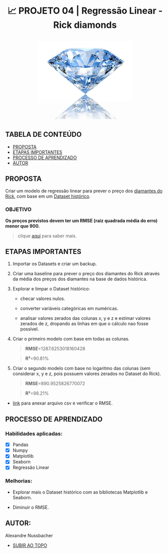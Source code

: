 <a name="topo"></a>
<h1 align="center"> 📈 PROJETO 04 | Regressão Linear - Rick diamonds <br></br>
  <img width="300" src="https://github.com/alexandrenussbacher/Ironhack-Projetos/blob/main/Projeto%2004%20-%20Rick%20diamonds/imagens/diamante.jpg" alt="Shark"/>
</h>

## TABELA DE CONTEÚDO

- [PROPOSTA](#proposta)
- [ETAPAS IMPORTANTES](#etapas)
- [PROCESSO DE APRENDIZADO](#processo_de_aprendizado)
- [AUTOR](#autor)

<a name="proposta"></a>
## PROPOSTA

Criar um modelo de regressão linear para prever o preço dos [diamantes do Rick](https://github.com/alexandrenussbacher/Ironhack-Projetos/blob/main/Projeto%2004%20-%20Rick%20diamonds/data/Rick's%20diamonds.csv), com base em um [Dataset histórico](https://github.com/alexandrenussbacher/Ironhack-Projetos/blob/main/Projeto%2004%20-%20Rick%20diamonds/data/Histoical%20Dataset.csv).

### OBJETIVO

**Os preços previstos devem ter um RMSE (raiz quadrada média do erro) menor que 900.**

> clique [aqui](https://ironhack.school/asset-v1:IRONHACK+DAFT+202007_SAO+type@asset+block@linear-regression-challenge.pdf) para saber mais.

<a name="etapas"></a>
## ETAPAS IMPORTANTES

<ol type="1">

<li> Importar os Datasets e criar um backup. </li> <p></p>

<li> Criar uma baseline para prever o preço dos diamantes do Rick através da média dos preços dos diamantes na base de dados histórica. </li> <p></p>

<li> Explorar e limpar o Dataset histórico:
 
 - checar valores nulos.
 
 - converter variáveis categóricas em numéricas.
 
 - analisar valores zerados das colunas x, y e z e estimar valores zerados de z, dropando as linhas em que o cálculo nao fosse possivel. </li> <p></p>
 
 <li> Criar o primeiro modelo com base em todas as colunas. <p></p>
  
> **RMSE**=1287.6253018160428

> **R²**=90.81% </li> <p></p>

<li> Criar o segundo modelo com base no logaritmo das colunas (sem considerar x, y e z, pois possuem valores zerados no Dataset do Rick). <p></p>
  
> **RMSE**=890.9525826770072

> **R²**=98.21% </li> <p></p>

</ol>

* [link](https://daft-oct2020-rick-diamonds.herokuapp.com/) para anexar arquivo csv e verificar o RMSE.

<a name="processo_de_aprendizado"></a>
## PROCESSO DE APRENDIZADO

### Habilidades aplicadas:

- [x] Pandas
- [x] Numpy
- [x] Matplotlib
- [x] Seaborn
- [x] Regressão Linear

### Melhorias:

* Explorar mais o Dataset histórico com as bibliotecas Matplotlib e Seaborn.

* Diminuir o RMSE.

<a name="autor"></a>
## AUTOR:

Alexandre Nussbacher

- [SUBIR AO TOPO](#topo)
